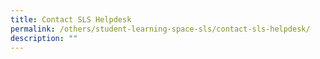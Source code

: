 ```yaml
---
title: Contact SLS Helpdesk
permalink: /others/student-learning-space-sls/contact-sls-helpdesk/
description: ""
---
```

